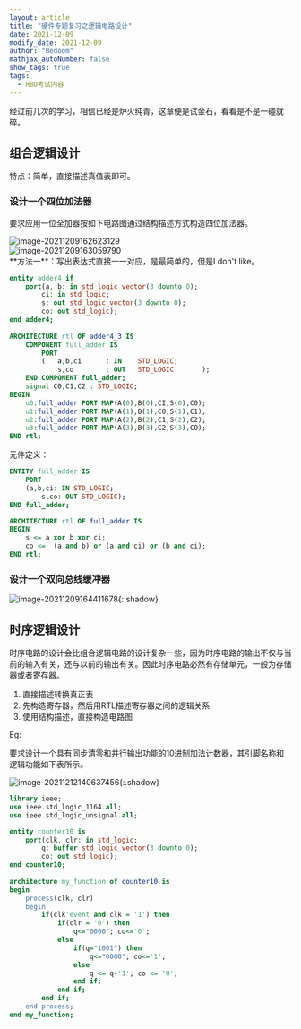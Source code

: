 ```yaml
---
layout: article
title: "硬件专题复习之逻辑电路设计"
date: 2021-12-09
modify_date: 2021-12-09
author: "Bedoom"
mathjax_autoNumber: false
show_tags: true
tags: 
  - HBU考试内容
---
```


经过前几次的学习，相信已经是炉火纯青，这章便是试金石，看看是不是一碰就碎。

<!--more-->

## 组合逻辑设计

特点：简单，直接描述真值表即可。

### 设计一个四位加法器

 要求应用一位全加器按如下电路图通过结构描述方式构造四位加法器。

<div class="grid-container"> 
    <div class="grid grid--p-3">   
        <div class="cell cell--6"><div><img src="https://gitee.com/bedoom/images/raw/master/202112091626096.png" alt="image-20211209162623129"  /></div></div>   
        <div class="cell cell--6"><div><img src="https://gitee.com/bedoom/images/raw/master/202112091631474.png" alt="image-20211209163059790"  /></div></div>     
    </div>
</div>
**方法一**：写出表达式直接一一对应，是最简单的，但是I don't like。

```vhdl
entity adder4 if
    port(a, b: in std_logic_vector(3 downto 0);
        ci: in std_logic;
        s: out std_logic_vector(3 downto 0);
        co: out std_logic);
end adder4;
    
ARCHITECTURE rtl OF adder4_3 IS
	COMPONENT full_adder IS
		PORT
		(	a,b,ci		: IN	STD_LOGIC;
			s,co		: OUT	STD_LOGIC		);
	END COMPONENT full_adder;	
	signal C0,C1,C2 : STD_LOGIC;
BEGIN
	u0:full_adder PORT MAP(A(0),B(0),CI,S(0),C0);
	u1:full_adder PORT MAP(A(1),B(1),C0,S(1),C1);
	u2:full_adder PORT MAP(A(2),B(2),C1,S(2),C2);
	u3:full_adder PORT MAP(A(3),B(3),C2,S(3),CO);
END rtl;
```

元件定义：

```vhdl
ENTITY full_adder IS
	PORT
	(a,b,ci: IN	STD_LOGIC;
		s,co: OUT STD_LOGIC);
END full_adder;

ARCHITECTURE rtl OF full_adder IS
BEGIN
	s <= a xor b xor ci;
	co <=  (a and b) or (a and ci) or (b and ci);
END rtl;
```

### 设计一个双向总线缓冲器

![image-20211209164411678](https://gitee.com/bedoom/images/raw/master/202112091644789.png){:.shadow}



## 时序逻辑设计

时序电路的设计会比组合逻辑电路的设计复杂一些，因为时序电路的输出不仅与当前的输入有关，还与以前的输出有关。因此时序电路必然有存储单元，一般为存储器或者寄存器。

1. 直接描述转换真正表
2. 先构造寄存器，然后用RTL描述寄存器之间的逻辑关系
3. 使用结构描述，直接构造电路图

Eg:

要求设计一个具有同步清零和并行输出功能的10进制加法计数器，其引脚名称和逻辑功能如下表所示。

![image-20211212140637456](https://gitee.com/bedoom/images/raw/master/202112121406899.png){:.shadow}

```vhdl
library ieee;
use ieee.std_logic_1164.all;
use ieee.std_logic_unsignal.all;

entity counter10 is
    port(clk, clr: in std_logic;
        q: buffer std_logic_vector(3 downto 0);
        co: out std_logic);
end counter10;
    
architecture my_function of counter10 is
begin
    process(clk, clr)
    begin
        if(clk'event and clk = '1') then
            if(clr = '0') then
                q<="0000"; co<='0';
        	else
                if(q="1001") then
                    q<="0000"; co<='1';
        		else
                	q <= q+'1'; co <= '0';
        		end if;
            end if;
        end if;
    end process;
end my_function;
```





